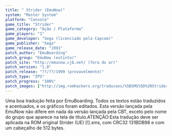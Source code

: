 ```yaml
---
title: " Strider (EmuNow)"
system: "Master System"
platform: "Console"
game_title: "Strider"
game_category: "Ação / Plataforma"
game_players: "1"
game_developer: "Sega (licenciado pela Capcom)"
game_publisher: "Sega"
game_release_date: "1991"
patch_author: "EmuBoarding"
patch_group: "EmuNow (extinto)"
patch_site: "http://emunow.cjb.net/ (fora do ar)"
patch_version: "1.0"
patch_release: "??/??/1999 (provavelmente)"
patch_type: "IPS"
patch_progress: "100%"
patch_images: ["http://img.romhackers.org/traducoes/%5BSMS%5D%20Strider%20-%20EmuNow%20-%201.png","http://img.romhackers.org/traducoes/%5BSMS%5D%20Strider%20-%20EmuNow%20-%202.png","http://img.romhackers.org/traducoes/%5BSMS%5D%20Strider%20-%20EmuNow%20-%203.png"]
---
```

Uma boa tradução feita por EmuBoarding. Todos os textos estão traduzidos e acentuados, e os gráficos foram editados. Esta versão lançada pela EmuNow não difere em nada da versão lançada pela CBT, exceto pelo nome do grupo que aparece na tela de título.ATENÇÃO:Esta tradução deve ser aplicada na ROM original Strider (UE) [!].sms, com CRC32 131BDB98 e com um cabeçalho de 512 bytes.